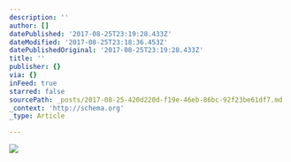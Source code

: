 ```yaml
---
description: ''
author: []
datePublished: '2017-08-25T23:19:28.433Z'
dateModified: '2017-08-25T23:18:36.453Z'
datePublishedOriginal: '2017-08-25T23:19:28.433Z'
title: ''
publisher: {}
via: {}
inFeed: true
starred: false
sourcePath: _posts/2017-08-25-420d220d-f19e-46eb-86bc-92f23be61df7.md
_context: 'http://schema.org'
_type: Article

---
```

![](https://the-grid-user-content.s3-us-west-2.amazonaws.com/72a46033-ab7e-435d-92cc-a9e2dd1c4c0f.png)